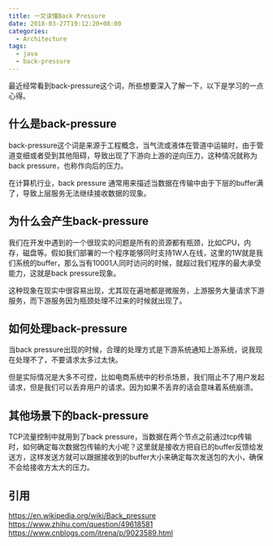 ```yaml
---
title: 一文读懂Back Pressure 
date: 2018-03-27T19:12:20+08:00
categories:
  - Architecture
tags: 
  - java
  - back-pressure	 
---
```


最近经常看到back-pressure这个词，所些想要深入了解一下，以下是学习的一点心得。

## 什么是back-pressure

back-pressure这个词是来源于工程概念，当气流或液体在管道中运输时，由于管道变细或者受到其他阻碍，导致出现了下游向上游的逆向压力，这种情况就称为back pressure，也称作向后的压力。

在计算机行业，back pressure 通常用来描述当数据在传输中由于下层的buffer满了，导致上层服务无法继续接收数据的现象。


## 为什么会产生back-pressure

我们在开发中遇到的一个很现实的问题是所有的资源都有瓶颈，比如CPU，内存，磁盘等。假如我们部署的一个程序能够同时支持1W人在线，这里的1W就是我们系统的buffer，那么当有10001人同时访问的时候，就超过我们程序的最大承受能力，这就是back pressure现象。

这种现象在现实中很容易出现，尤其现在遍地都是微服务，上游服务大量请求下游服务，而下游服务因为瓶颈处理不过来的时候就出现了。

## 如何处理back-pressure

当back pressure出现的时候，合理的处理方式是下游系统通知上游系统，说我现在处理不了，不要请求太多过太快。

但是实际情况是大多不可控，比如电商系统中的秒杀场景，我们阻止不了用户发起请求，但是我们可以丢弃用户的请求。因为如果不丢弃的话会意味着系统崩溃。

## 其他场景下的back-pressure

TCP流量控制中就用到了back pressure，当数据在两个节点之前通过tcp传输时，如何确定每次数据包传输的大小呢？这里就是接收方把自已的buffer反馈给发送方，这样发送方就可以跟据接收到的buffer大小来确定每次发送包的大小，确保不会给接收方太大的压力。

## 引用
https://en.wikipedia.org/wiki/Back_pressure
https://www.zhihu.com/question/49618581
https://www.cnblogs.com/itrena/p/9023589.html